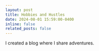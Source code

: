 ```yaml
---
layout: post
title: Hobbies and Hustles
date: 2024-08-01 15:59:00-0400
inline: false
related_posts: false
---
```


I created a blog where I share adventures.
